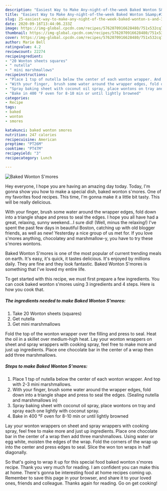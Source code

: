 ```yaml
---
description: "Easiest Way to Make Any-night-of-the-week Baked Wonton S&amp;#39;mores"
title: "Easiest Way to Make Any-night-of-the-week Baked Wonton S&amp;#39;mores"
slug: 25-easiest-way-to-make-any-night-of-the-week-baked-wonton-s-and-39-mores
date: 2020-09-16T13:44:06.233Z
image: https://img-global.cpcdn.com/recipes/5762070916628480/751x532cq70/baked-wonton-smores-recipe-main-photo.jpg
thumbnail: https://img-global.cpcdn.com/recipes/5762070916628480/751x532cq70/baked-wonton-smores-recipe-main-photo.jpg
cover: https://img-global.cpcdn.com/recipes/5762070916628480/751x532cq70/baked-wonton-smores-recipe-main-photo.jpg
author: Marie Bell
ratingvalue: 4.2
reviewcount: 22274
recipeingredient:
- "20 Wonton sheets squares"
- " nutella"
- " mini marshmallows"
recipeinstructions:
- "Place 1 tsp of nutella below the center of each wonton wrapper. And top with 2-3 mini marshmallows."
- "With your finger,  brush some water around the wrapper edges, fold down into a triangle shape and press to seal the edges. (Sealing nutella and marshmallows in)"
- "Spray baking sheet with coconut oil spray, place wontons on tray and spray each one lightly with coconut spray."
- "Bake in 400 °F oven for 8-10 min or until lightly browned"
categories:
- Recipe
tags:
- baked
- wonton
- smores

katakunci: baked wonton smores 
nutrition: 247 calories
recipecuisine: American
preptime: "PT26M"
cooktime: "PT47M"
recipeyield: "3"
recipecategory: Lunch

---
```



![Baked Wonton S&#39;mores](https://img-global.cpcdn.com/recipes/5762070916628480/751x532cq70/baked-wonton-smores-recipe-main-photo.jpg)

Hey everyone, I hope you are having an amazing day today. Today, I'm gonna show you how to make a special dish, baked wonton s&#39;mores. One of my favorites food recipes. This time, I'm gonna make it a little bit tasty. This will be really delicious.

With your finger, brush some water around the wrapper edges, fold down into a triangle shape and press to seal the edges. I hope you all have had a great, relaxing, sunny weekend…I sure did! (Well, minus the relaxing!) I&#39;ve spent the past few days in beautiful Boston, catching up with old blogger friends, as well as new! Yesterday a nice group of us met for. If you love s&#39;mores anything, chocolatey and marshmallow-y, you have to try these s&#39;mores wontons.

Baked Wonton S&#39;mores is one of the most popular of current trending meals on earth. It's easy, it's quick, it tastes delicious. It's enjoyed by millions daily. They are fine and they look fantastic. Baked Wonton S&#39;mores is something that I've loved my entire life.


To get started with this recipe, we must first prepare a few ingredients. You can cook baked wonton s&#39;mores using 3 ingredients and 4 steps. Here is how you cook that.

<!--inarticleads1-->

##### The ingredients needed to make Baked Wonton S&#39;mores:

1. Take 20 Wonton sheets (squares)
1. Get  nutella
1. Get  mini marshmallows


Fold the top of the wonton wrapper over the filling and press to seal. Heat the oil in a skillet over medium-high heat. Lay your wonton wrappers on sheet and spray wrappers with cooking spray, feel free to make more and just up ingredients. Place one chocolate bar in the center of a wrap then add three marshmallows. 

<!--inarticleads2-->

##### Steps to make Baked Wonton S&#39;mores:

1. Place 1 tsp of nutella below the center of each wonton wrapper. And top with 2-3 mini marshmallows.
1. With your finger,  brush some water around the wrapper edges, fold down into a triangle shape and press to seal the edges. (Sealing nutella and marshmallows in)
1. Spray baking sheet with coconut oil spray, place wontons on tray and spray each one lightly with coconut spray.
1. Bake in 400 °F oven for 8-10 min or until lightly browned


Lay your wonton wrappers on sheet and spray wrappers with cooking spray, feel free to make more and just up ingredients. Place one chocolate bar in the center of a wrap then add three marshmallows. Using water or egg white, moisten the edges of the wrap. Fold the corners of the wrap up into the center and press edges to seal. Slice the won ton wraps in half diagonally. 

So that's going to wrap it up for this special food baked wonton s&#39;mores recipe. Thank you very much for reading. I am confident you can make this at home. There's gonna be interesting food at home recipes coming up. Remember to save this page in your browser, and share it to your loved ones, friends and colleague. Thanks again for reading. Go on get cooking!
